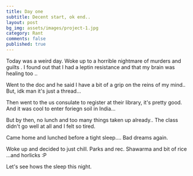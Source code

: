 ```yaml
---
title: Day one
subtitle: Decent start, ok end..
layout: post
bg_img: assets/images/project-1.jpg
category: Rant
comments: false
published: true
---
```


Today was a weird day.
Woke up to a horrible nightmare of murders and guilts .
I found out that I had a leptin resistance and that my brain was healing too ..

Went to the doc and he said I have a bit of a grip on the reins of my mind..
But, idk man it's just a thread...

Then went to the us consulate to register at their library, it's pretty good. And it was cool to enter foriegn soil in India...

But by then, no lunch and too many things taken up already..
The class didn't go well at all and I felt so tired.  

Came home and lunched before a tight sleep....
Bad dreams again.

Woke up and decided to just chill. Parks and rec. Shawarma and bit of rice ...and horlicks :P

Let's see hows the sleep this night.  